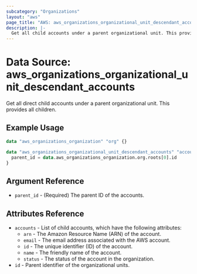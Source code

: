 ```yaml
---
subcategory: "Organizations"
layout: "aws"
page_title: "AWS: aws_organizations_organizational_unit_descendant_accounts"
description: |-
  Get all child accounts under a parent organizational unit. This provides all children.
---
```


# Data Source: aws_organizations_organizational_unit_descendant_accounts

Get all direct child accounts under a parent organizational unit. This provides all children.

## Example Usage

```terraform
data "aws_organizations_organization" "org" {}

data "aws_organizations_organizational_unit_descendant_accounts" "accounts" {
  parent_id = data.aws_organizations_organization.org.roots[0].id
}
```

## Argument Reference

* `parent_id` - (Required) The parent ID of the accounts.

## Attributes Reference

* `accounts` - List of child accounts, which have the following attributes:
    * `arn` - The Amazon Resource Name (ARN) of the account.
    * `email` - The email address associated with the AWS account.
    * `id` - The unique identifier (ID) of the account.
    * `name` - The friendly name of the account.
    * `status` - The status of the account in the organization.
* `id` - Parent identifier of the organizational units.
